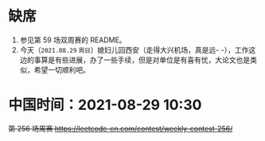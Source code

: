 
# 缺席

1. 参见第 59 场双周赛的 README。
2. 今天（`2021.08.29` `周日`）媳妇儿回西安（走得大兴机场，真是远- -），工作这边的事算是有些进展，办了一些手续，但是对单位是有喜有忧，大论文也是类似，希望一切顺利吧。

# 中国时间：2021-08-29 10:30

~~第 256 场周赛 https://leetcode-cn.com/contest/weekly-contest-256/~~
